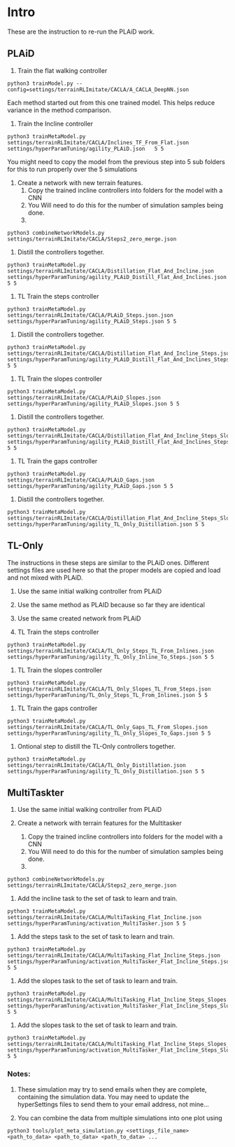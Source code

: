 

# Intro 
These are the instruction to re-run the PLAiD work.

## PLAiD

 1. Train the flat walking controller
 
 ```
 python3 trainModel.py --config=settings/terrainRLImitate/CACLA/A_CACLA_DeepNN.json
 ```
 Each method started out from this one trained model. This helps reduce variance in the method comparison.
 
  1. Train the Incline controller
 
 ```
 python3 trainMetaModel.py settings/terrainRLImitate/CACLA/Inclines_TF_From_Flat.json settings/hyperParamTuning/agility_PLAiD.json   5 5
 ```
   You might need to copy the model from the previous step into 5 sub folders for this to run properly over the 5 simulations

   1.  Create a network with new terrain features.
       1. Copy the trained incline controllers into folders for the model with a CNN
       1. You Will need to do this for the number of simulation samples being done.
       1. 
```
python3 combineNetworkModels.py settings/terrainRLImitate/CACLA/Steps2_zero_merge.json
```

   1. Distill the controllers together.
 ```
 python3 trainMetaModel.py settings/terrainRLImitate/CACLA/Distillation_Flat_And_Incline.json settings/hyperParamTuning/agility_PLAiD_Distill_Flat_And_Inclines.json 5 5
 ```
    	
   1. TL Train the steps controller
 ```
 python3 trainMetaModel.py settings/terrainRLImitate/CACLA/PLAiD_Steps.json.json settings/hyperParamTuning/agility_PLAiD_Steps.json 5 5
 ```
 
   1. Distill the controllers together.
 ```
 python3 trainMetaModel.py settings/terrainRLImitate/CACLA/Distillation_Flat_And_Incline_Steps.json settings/hyperParamTuning/agility_PLAiD_Distill_Flat_And_Inclines_Steps.json 5 5
 ```
 
   1. TL Train the slopes controller
 ```
 python3 trainMetaModel.py settings/terrainRLImitate/CACLA/PLAiD_Slopes.json settings/hyperParamTuning/agility_PLAiD_Slopes.json 5 5
 ```
 
   1. Distill the controllers together.
 ```
 python3 trainMetaModel.py settings/terrainRLImitate/CACLA/Distillation_Flat_And_Incline_Steps_Slopes.json settings/hyperParamTuning/agility_PLAiD_Distill_Flat_And_Inclines_Steps_Slopes.json 5 5
 ```
 
   1. TL Train the gaps controller
 ```
 python3 trainMetaModel.py settings/terrainRLImitate/CACLA/PLAiD_Gaps.json settings/hyperParamTuning/agility_PLAiD_Gaps.json 5 5
 ```
 
   1. Distill the controllers together.
 ```
 python3 trainMetaModel.py settings/terrainRLImitate/CACLA/Distillation_Flat_And_Incline_Steps_Slopes_Gaps.json settings/hyperParamTuning/agility_TL_Only_Distillation.json 5 5
 ```
 
 
## TL-Only

The instructions in these steps are similar to the PLAiD ones. Different settings files are used here so that the proper models are copied and load and not mixed with PLAiD.
 
  1. Use the same initial walking controller from PLAiD
  
  1. Use the same method as PLAID because so far they are identical
  
  1.  Use the same created network from PLAiD
      
    	
   1. TL Train the steps controller
 ```
 python3 trainMetaModel.py settings/terrainRLImitate/CACLA/TL_Only_Steps_TL_From_Inlines.json settings/hyperParamTuning/agility_TL_Only_Inline_To_Steps.json 5 5
 ```
 
   1. TL Train the slopes controller
 ```
 python3 trainMetaModel.py settings/terrainRLImitate/CACLA/TL_Only_Slopes_TL_From_Steps.json settings/hyperParamTuning/TL_Only_Steps_TL_From_Inlines.json 5 5
 ```
 
   1. TL Train the gaps controller
 ```
 python3 trainMetaModel.py settings/terrainRLImitate/CACLA/TL_Only_Gaps_TL_From_Slopes.json settings/hyperParamTuning/agility_TL_Only_Slopes_To_Gaps.json 5 5
 ```
 
   1. Ontional step to distill the TL-Only controllers together.
 ```
 python3 trainMetaModel.py settings/terrainRLImitate/CACLA/TL_Only_Distillation.json settings/hyperParamTuning/agility_TL_Only_Distillation.json 5 5
 ```
 
## MultiTaskter

 
  1. Use the same initial walking controller from PLAiD
  
  1.  Create a network with terrain features for the Multitasker
  
      1. Copy the trained incline controllers into folders for the model with a CNN
       1. You Will need to do this for the number of simulation samples being done.
       1. 
```
python3 combineNetworkModels.py settings/terrainRLImitate/CACLA/Steps2_zero_merge.json
```
  
  1. Add the incline task to the set of task to learn and train.
  
   ```
 python3 trainMetaModel.py settings/terrainRLImitate/CACLA/MultiTasking_Flat_Incline.json settings/hyperParamTuning/activation_MultiTasker.json 5 5
 ```
    	
  1. Add the steps task to the set of task to learn and train.
 ```
 python3 trainMetaModel.py settings/terrainRLImitate/CACLA/MultiTasking_Flat_Incline_Steps.json settings/hyperParamTuning/activation_MultiTasker_Flat_Incline_Steps.json 5 5
 ```
 
  1. Add the slopes task to the set of task to learn and train.
 ```
 python3 trainMetaModel.py settings/terrainRLImitate/CACLA/MultiTasking_Flat_Incline_Steps_Slopes.json settings/hyperParamTuning/activation_MultiTasker_Flat_Incline_Steps_Slopes.json 5 5
 ```
 
  1. Add the slopes task to the set of task to learn and train.
 ```
 python3 trainMetaModel.py settings/terrainRLImitate/CACLA/MultiTasking_Flat_Incline_Steps_Slopes_Gaps.json settings/hyperParamTuning/activation_MultiTasker_Flat_Incline_Steps_Slopes_Gaps.json 5 5
 ```
 
### Notes:

  1. These simulation may try to send emails when they are complete, containing the simulation data. You may need to update the hyperSettings files to send them to your email address, not mine...
  
  1. You can combine the data from multiple simulations into one plot using 
  ```
  python3 tools/plot_meta_simulation.py <settings_file_name> <path_to_data> <path_to_data> <path_to_data> ...
  ```
  